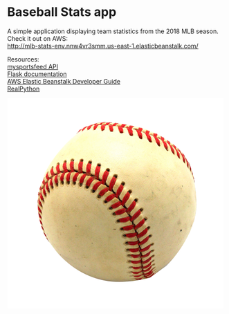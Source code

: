Baseball Stats app
===============
A simple application displaying team statistics from the 2018 MLB season. Check it out on AWS:   
http://mlb-stats-env.nnw4vr3smm.us-east-1.elasticbeanstalk.com/

Resources:   
[mysportsfeed API](https://www.mysportsfeeds.com/data-feeds/)   
[Flask documentation](http://flask.pocoo.org/docs/1.0/)   
[AWS Elastic Beanstalk Developer Guide](http://docs.aws.amazon.com/elasticbeanstalk/latest/dg/create_deploy_Python_flask.html)     
[RealPython](https://realpython.com/flask-by-example-part-3-text-processing-with-requests-beautifulsoup-nltk/)

![baseball](static/images/baseball.png)
